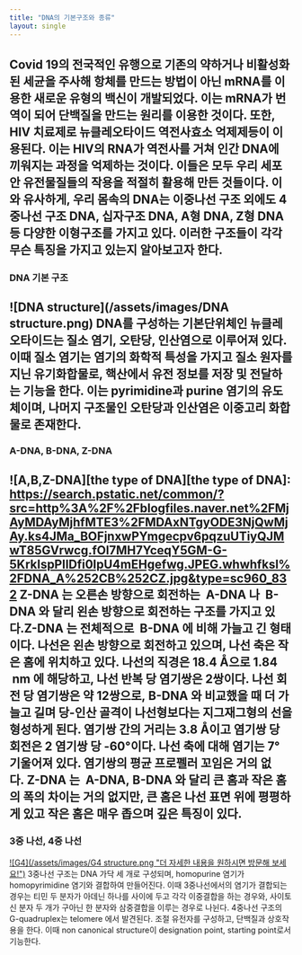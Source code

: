 ```yaml
---
title: "DNA의 기본구조와 종류"
layout: single
---
```

Covid 19의 전국적인 유행으로 기존의 약하거나 비활성화된 세균을 주사해 항체를 만드는 방법이 아닌 mRNA를 이용한 새로운 유형의 백신이 개발되었다. 이는 mRNA가 번역이 되어 단백질을 만드는 원리를 이용한 것이다. 또한, HIV 치료제로 뉴클레오타이드 역전사효소 억제제등이 이용된다. 이는 HIV의 RNA가 역전사를 거쳐 인간 DNA에 끼워지는 과정을 억제하는 것이다. 이들은 모두 우리 세포 안 유전물질들의 작용을 적절히 활용해 만든 것들이다. 이와 유사하게, 우리 몸속의 DNA는 이중나선 구조 외에도 4중나선 구조 DNA, 십자구조 DNA, A형 DNA, Z형 DNA등 다양한 이형구조를 가지고 있다. 이러한 구조들이 각각 무슨 특징을 가지고 있는지 알아보고자 한다. 
---
### DNA 기본 구조
![DNA structure](/assets/images/DNA structure.png)
DNA를 구성하는 기본단위체인 뉴클레오타이드는 질소 염기, 오탄당, 인산염으로 이루어져 있다. 이때 질소 염기는 염기의 화학적 특성을 가지고 질소 원자를 지닌 유기화합물로, 핵산에서 유전 정보를 저장 및 전달하는 기능을 한다. 이는 pyrimidine과 purine 염기의 유도체이며, 나머지 구조물인 오탄당과 인산염은 이중고리 화합물로 존재한다.
---
### A-DNA, B-DNA, Z-DNA
![A,B,Z-DNA][the type of DNA][the type of DNA]: https://search.pstatic.net/common/?src=http%3A%2F%2Fblogfiles.naver.net%2FMjAyMDAyMjhfMTE3%2FMDAxNTgyODE3NjQwMjAy.ks4JMa_BOFjnxwPYmgecpv6pqzuUTiyQJMwT85GVrwcg.fOl7MH7YceqY5GM-G-5KrkIspPIlDfi0IpU4mEHgefwg.JPEG.whwhfksl%2FDNA_A%252CB%252CZ.jpg&type=sc960_832
Z-DNA 는 오른손 방향으로 회전하는  A-DNA 나  B-DNA 와 달리 왼손 방향으로 회전하는 구조를 가지고 있다.Z-DNA 는 전체적으로  B-DNA 에 비해 가늘고 긴 형태이다. 나선은 왼손 방향으로 회전하고 있으며, 나선 축은 작은 홈에 위치하고 있다. 나선의 직경은 18.4 Å으로 1.84  nm 에 해당하고, 나선 반복 당 염기쌍은 2쌍이다. 나선 회전 당 염기쌍은 약 12쌍으로, B-DNA 와 비교했을 때 더 가늘고 길며 당-인산 골격이 나선형보다는 지그재그형의 선을 형성하게 된다. 염기쌍 간의 거리는 3.8 Å이고 염기쌍 당 회전은 2 염기쌍 당 -60°이다. 나선 축에 대해 염기는 7° 기울어져 있다. 염기쌍의 평균 프로펠러 꼬임은 거의 없다. Z-DNA 는  A-DNA, B-DNA 와 달리 큰 홈과 작은 홈의 폭의 차이는 거의 없지만, 큰 홈은 나선 표면 위에 평평하게 있고 작은 홈은 매우 좁으며 깊은 특징이 있다.
---
### 3중 나선, 4중 나선
[![G4](/assets/images/G4 structure.png "더 자세한 내용을 원하시면 방문해 보세요!")](https://www.dongascience.com/news.php?idx=40451)
3중나선 구조는 DNA 가닥 세 개로 구성되며, homopurine 염기가 homopyrimidine 염기와 결합하여 만들어진다. 이때 3중나선에서의 염기가 결합되는 경우는 티민 두 분자가 아데닌 하나를 사이에 두고 각각 이중결합을 하는 경우와, 사이토신 분자 두 개가 구아닌 한 분자와 삼중결합을 이루는 경우로 나뉜다. 4중나선 구조의 G-quadruplex는 telomere 에서 발견된다. 조절 유전자를 구성하고, 단백질과 상호작용을 한다. 이때 non canonical structure이 designation point, starting point로서 기능한다.
